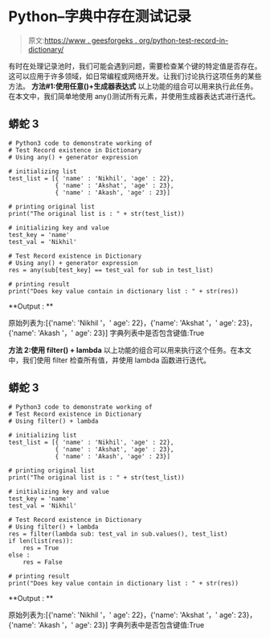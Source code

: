 # Python–字典中存在测试记录

> 原文:[https://www . geesforgeks . org/python-test-record-in-dictionary/](https://www.geeksforgeeks.org/python-test-record-existence-in-dictionary/)

有时在处理记录池时，我们可能会遇到问题，需要检查某个键的特定值是否存在。这可以应用于许多领域，如日常编程或网络开发。让我们讨论执行这项任务的某些方法。
**方法#1:使用任意()+生成器表达式**
以上功能的组合可以用来执行此任务。在本文中，我们简单地使用 any()测试所有元素，并使用生成器表达式进行迭代。

## 蟒蛇 3

```
# Python3 code to demonstrate working of
# Test Record existence in Dictionary
# Using any() + generator expression

# initializing list
test_list = [{ 'name' : 'Nikhil', 'age' : 22},
             { 'name' : 'Akshat', 'age' : 23},
             { 'name' : 'Akash', 'age' : 23}]

# printing original list
print("The original list is : " + str(test_list))

# initializing key and value
test_key = 'name'
test_val = 'Nikhil'

# Test Record existence in Dictionary
# Using any() + generator expression
res = any(sub[test_key] == test_val for sub in test_list)

# printing result
print("Does key value contain in dictionary list : " + str(res))
```

**Output : **

原始列表为:[{'name': 'Nikhil '，' age': 22}，{'name': 'Akshat '，' age': 23}，{'name': 'Akash '，' age': 23}]
字典列表中是否包含键值:True

**方法 2:使用 filter() + lambda**
以上功能的组合可以用来执行这个任务。在本文中，我们使用 filter 检查所有值，并使用 lambda 函数进行迭代。

## 蟒蛇 3

```
# Python3 code to demonstrate working of
# Test Record existence in Dictionary
# Using filter() + lambda

# initializing list
test_list = [{ 'name' : 'Nikhil', 'age' : 22},
             { 'name' : 'Akshat', 'age' : 23},
             { 'name' : 'Akash', 'age' : 23}]

# printing original list
print("The original list is : " + str(test_list))

# initializing key and value
test_key = 'name'
test_val = 'Nikhil'

# Test Record existence in Dictionary
# Using filter() + lambda
res = filter(lambda sub: test_val in sub.values(), test_list)
if len(list(res)):
    res = True
else :
    res = False

# printing result
print("Does key value contain in dictionary list : " + str(res))
```

**Output : **

原始列表为:[{'name': 'Nikhil '，' age': 22}，{'name': 'Akshat '，' age': 23}，{'name': 'Akash '，' age': 23}]
字典列表中是否包含键值:True